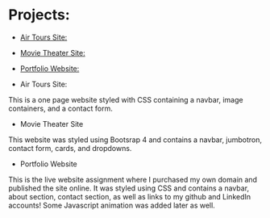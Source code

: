 # Projects:
- [Air Tours Site:](https://github.com/tabii238/HTML-and-CSS-Projects/tree/main/One-Page-Website)
- [Movie Theater Site:](https://github.com/tabii238/HTML-and-CSS-Projects/tree/main/bootstrap4_project)
- [Portfolio Website:](https://github.com/tabii238/HTML-and-CSS-Projects/tree/main/Portfolio%20Website)

- Air Tours Site:

This is a one page website styled with CSS containing a navbar, image containers, and a contact form. 

 - Movie Theater Site

This website was styled using Bootsrap 4 and contains a navbar, jumbotron, contact form, cards, and dropdowns. 

- Portfolio Website

This is the live website assignment where I purchased my own domain and published the site online. It was styled using CSS and contains a navbar, about section, contact section, as well as links to my github and LinkedIn accounts! Some Javascript animation was added later as well.
 
